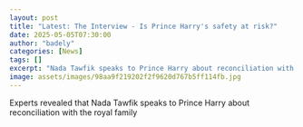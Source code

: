 ```yaml
---
layout: post
title: "Latest: The Interview - Is Prince Harry's safety at risk?"
date: 2025-05-05T07:30:00
author: "badely"
categories: [News]
tags: []
excerpt: "Nada Tawfik speaks to Prince Harry about reconciliation with the royal family"
image: assets/images/98aa9f219202f2f9620d767b5ff114fb.jpg
---
```


Experts revealed that Nada Tawfik speaks to Prince Harry about reconciliation with the royal family

